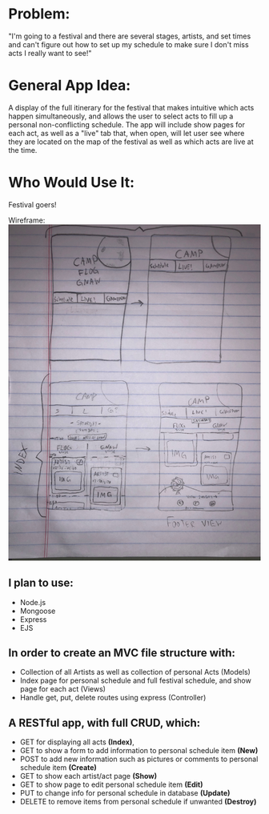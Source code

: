# Problem:
"I'm going to a festival and there are several stages, artists, and set times and can't figure out how to set up my schedule to make sure I don't miss acts I really want to see!"

# General App Idea:
A display of the full itinerary for the festival that makes intuitive which acts happen simultaneously, and allows the user to select acts to fill up a personal non-conflicting schedule. The app will include show pages for each act, as well as a "live" tab that, when open, will let user see where they are located on the map of the festival as well as which acts are live at the time.

# Who Would Use It:
Festival goers!

Wireframe:
![](https://github.com/victormrecabarren/FestivalScheduler/blob/master/IMG_4842.jpeg?raw=true "Logo Title Text 1")


## I plan to use:
- Node.js
- Mongoose
- Express
- EJS

## In order to create an MVC file structure with:
  - Collection of all  Artists as well as collection of personal Acts (Models)
  - Index page for personal schedule and full festival schedule, and show page for each act (Views)
  - Handle get, put, delete routes using express (Controller)

## A RESTful app, with full CRUD, which:
  - GET for displaying all acts **(Index)**,
  - GET to show a form to add information to personal schedule item **(New)**
  - POST to add new information such as pictures or comments to personal schedule item **(Create)**
  - GET to show each artist/act page **(Show)**
  - GET to show page to edit personal schedule item **(Edit)**
  - PUT to change info for personal schedule in database **(Update)**
  - DELETE to remove items from personal schedule if unwanted **(Destroy)**

  
